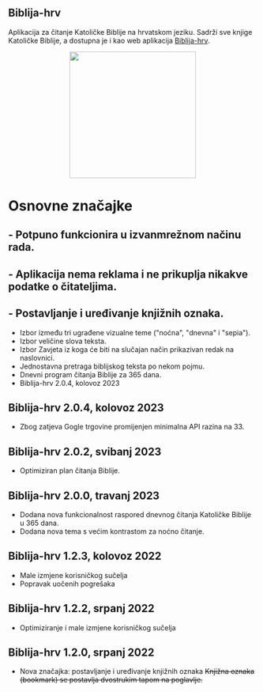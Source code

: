 ## Biblija-hrv

Aplikacija za čitanje Katoličke Biblije na hrvatskom jeziku.
Sadrži sve knjige Katoličke Biblije, a dostupna je i kao web aplikacija [Biblija-hrv](https://biblija-hrv.vercel.app).

<p align="center">
    <a href="https://play.google.com/store/apps/details?id=com.sks.biblija">
        <img width="256" height="256" src="https://skrilic.github.io/Biblija-hrv.android/pngwing.com.png">
    </a>
</p>

# Osnovne značajke

## - Potpuno funkcionira u izvanmrežnom načinu rada.

## - Aplikacija nema reklama i ne prikuplja nikakve podatke o čitateljima.

## - Postavljanje i uređivanje knjižnih oznaka.

- Izbor između tri ugrađene vizualne teme ("noćna", "dnevna" i "sepia").
- Izbor veličine slova teksta.
- Izbor Zavjeta iz koga će biti na slučajan način prikazivan redak na naslovnici.
- Jednostavna pretraga biblijskog teksta po nekom pojmu.
- Dnevni program čitanja Biblije za 365 dana.
- Biblija-hrv 2.0.4, kolovoz 2023

## Biblija-hrv 2.0.4, kolovoz 2023

* Zbog zatjeva Gogle trgovine promijenjen minimalna API razina na 33.

## Biblija-hrv 2.0.2, svibanj 2023

- Optimiziran plan čitanja Biblije.

## Biblija-hrv 2.0.0, travanj 2023

- Dodana nova funkcionalnost raspored dnevnog čitanja Katoličke Biblije u 365 dana.
- Dodana nova tema s većim kontrastom za noćno čitanje.

## Biblija-hrv 1.2.3, kolovoz 2022

- Male izmjene korisničkog sučelja
- Popravak uočenih pogrešaka

## Biblija-hrv 1.2.2, srpanj 2022

- Optimiziranje i male izmjene korisničkog sučelja

## Biblija-hrv 1.2.0, srpanj 2022

- Nova značajka: postavljanje i uređivanje knjižnih oznaka
  ~~Knjižna oznaka (bookmark) se postavlja dvostrukim tapom na poglavlje.~~
